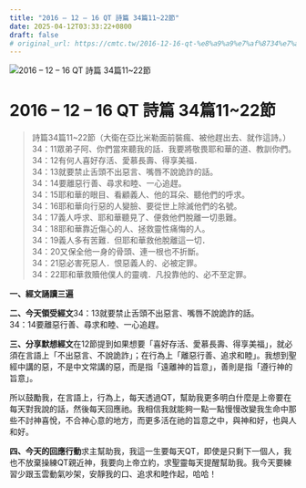 ```yaml
---
title: "2016 – 12 – 16 QT 詩篇 34篇11~22節"
date: 2025-04-12T03:33:22+0800
draft: false
# original_url: https://cmtc.tw/2016-12-16-qt-%e8%a9%a9%e7%af%8734%e7%af%871122%e7%af%80
---
```


![2016 – 12 – 16 QT 詩篇 34篇11~22節](/images/qt.jpg   "2016 – 12 – 16 QT 詩篇 34篇11~22節")

# 2016 – 12 – 16 QT 詩篇 34篇11~22節

> 詩篇34篇11~22節（大衛在亞比米勒面前裝瘋、被他趕出去、就作這詩。）  
> 34：11眾弟子阿、你們當來聽我的話．我要將敬畏耶和華的道、教訓你們。  
> 34：12有何人喜好存活、愛慕長壽、得享美福．  
> 34：13就要禁止舌頭不出惡言、嘴唇不說詭詐的話。  
> 34：14要離惡行善、尋求和睦、一心追趕。  
> 34：15耶和華的眼目、看顧義人、他的耳朵、聽他們的呼求。  
> 34：16耶和華向行惡的人變臉、要從世上除滅他們的名號。  
> 34：17義人呼求、耶和華聽見了、便救他們脫離一切患難。  
> 34：18耶和華靠近傷心的人、拯救靈性痛悔的人。  
> 34：19義人多有苦難．但耶和華救他脫離這一切．  
> 34：20又保全他一身的骨頭、連一根也不折斷。  
> 34：21惡必害死惡人．恨惡義人的、必被定罪。  
> 34：22耶和華救贖他僕人的靈魂．凡投靠他的、必不至定罪。

**一、經文誦讀三遍**

**二、今天領受經文**34：13就要禁止舌頭不出惡言、嘴唇不說詭詐的話。  
34：14要離惡行善、尋求和睦、一心追趕。

**三、分享默想經文**在12節提到如果想要「喜好存活、愛慕長壽、得享美福」，就必須在言語上「不出惡言、不說詭詐」；在行為上「離惡行善、追求和睦」。我想到聖經中講的惡，不是中文常講的惡，而是指「遠離神的旨意」，善則是指「遵行神的旨意」。

所以鼓勵我，在言語上，行為上，每天透過QT，幫助我更多明白什麼是上帝要在每天對我說的話，然後每天回應祂。我相信我就能夠一點一點慢慢改變我生命中那些不討神喜悅，不合神心意的地方，而更多活在祂的旨意之中，與神和好，也與人和好。

**四、今天的回應行動**求主幫助我，我這一生要每天QT，即使是只剩下一個人，我也不放棄操練QT親近神，我要向上帝立約，求聖靈每天提醒幫助我。我今天要練習少跟玉雲動氣吵架，安靜我的口、追求和睦作起，哈哈！